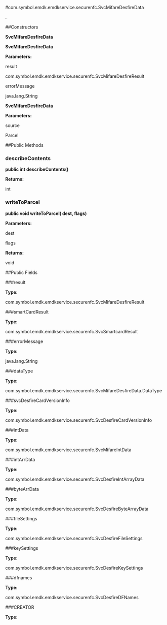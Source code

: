 #com.symbol.emdk.emdkservice.securenfc.SvcMifareDesfireData

.



##Constructors

**SvcMifareDesfireData**



**SvcMifareDesfireData**



**Parameters:**

result



com.symbol.emdk.emdkservice.securenfc.SvcMifareDesfireResult

errorMessage



java.lang.String

**SvcMifareDesfireData**



**Parameters:**

source



Parcel

##Public Methods

### describeContents

**public int describeContents()**



**Returns:**

int

### writeToParcel

**public void writeToParcel( dest,  flags)**



**Parameters:**

dest

flags

**Returns:**

void

##Public Fields

###result



**Type:**

com.symbol.emdk.emdkservice.securenfc.SvcMifareDesfireResult

###smartCardResult



**Type:**

com.symbol.emdk.emdkservice.securenfc.SvcSmartcardResult

###errorMessage



**Type:**

java.lang.String

###dataType



**Type:**

com.symbol.emdk.emdkservice.securenfc.SvcMifareDesfireData.DataType

###svcDesfireCardVersionInfo



**Type:**

com.symbol.emdk.emdkservice.securenfc.SvcDesfireCardVersionInfo

###intData



**Type:**

com.symbol.emdk.emdkservice.securenfc.SvcMifareIntData

###intArrData



**Type:**

com.symbol.emdk.emdkservice.securenfc.SvcDesfireIntArrayData

###byteArrData



**Type:**

com.symbol.emdk.emdkservice.securenfc.SvcDesfireByteArrayData

###fileSettings



**Type:**

com.symbol.emdk.emdkservice.securenfc.SvcDesfireFileSettings

###keySettings



**Type:**

com.symbol.emdk.emdkservice.securenfc.SvcDesfireKeySettings

###dfnames



**Type:**

com.symbol.emdk.emdkservice.securenfc.SvcDesfireDFNames

###CREATOR



**Type:**

<any>

